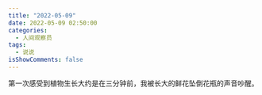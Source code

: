 ```yaml
---
title: "2022-05-09"
date: 2022-05-09 02:50:00
categories:
  - 人间观察员
tags:
  - 说说
isShowComments: false
---
```


第一次感受到植物生长大约是在三分钟前，我被长大的鲜花坠倒花瓶的声音吵醒。 ​​​
